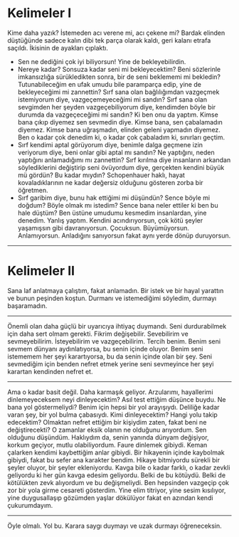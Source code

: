 # Kelimeler I

Kime daha yazık? İstemeden acı verene mi, acı çekene mi?
Bardak elinden düştüğünde sadece kalın dibi tek parça olarak kaldı, geri kalanı etrafa saçıldı. İkisinin de ayakları çıplaktı.
- Sen ne dediğini çok iyi biliyorsun!
Yine de bekleyebilirdin.
- Nereye kadar? Sonsuza kadar seni mi bekleyecektim? Beni sözlerinle imkansızlığa sürükledikten sonra, bir de seni beklememi mi bekledin? Tutunabileceğim en ufak umudu bile paramparça edip, yine de bekleyeceğimi mi zannettin? Sırf sana olan bağlılığımdan vazgeçmek istemiyorum diye, vazgeçemeyeceğimi mi sandın? Sırf sana olan sevgimden her şeyden vazgeçebiliyorum diye, kendimden böyle bir durumda da vazgeçeceğimi mi sandın? Ki ben onu da yaptım. Kimse bana çıkıp diyemez sen sevmedin diye. Kimse bana, sen çabalamadın diyemez. Kimse bana uğraşmadın, elinden geleni yapmadın diyemez. Ben o kadar çok denedim ki, o kadar çok çabaladım ki, sınırları geçtim.
- Sırf kendimi aptal görüyorum diye, benimle dalga geçmene izin veriyorum diye, beni onlar gibi aptal mı sandın? Ne yaptığını, neden yaptığını anlamadığımı mı zannettin? Sırf kırılma diye insanların arkandan söylediklerini değiştirip seni övüyordum diye, gerçekten kendini büyük mü gördün? Bu kadar mıydın? Schopenhauer haklı, hayat kovaladıklarının ne kadar değersiz olduğunu gösteren zorba bir öğretmen.
- Sırf garibim diye, bunu hak ettiğimi mi düşündün? Sence böyle mi doğdum? Böyle olmak mı istedim? Sence bana neler ettiler ki ben bu hale düştüm? Ben üstüne umudumu kesmedim insanlardan, yine denedim. Yanlış yaptım.
Kendini acındırıyorsun, çok kötü şeyler yaşamışsın gibi davranıyorsun. Çocuksun. Büyümüyorsun. Anlamıyorsun. Anladığını sanıyorsun fakat aynı yerde dönüp duruyorsun.

---

# Kelimeler II

Sana laf anlatmaya çalıştım, fakat anlamadın. Bir istek ve bir hayal yarattın ve bunun peşinden koştun. Durmanı ve istemediğimi söyledim, durmayı başaramadın.

---

Önemli olan daha güçlü bir uyarıcıya ihtiyaç duymandı. Seni durdurabilmek için daha sert olmam gerekti. Fikrim değişebilir. Sevebilirim ve sevmeyebilirim. İsteyebilirim ve vazgeçebilirim. Tercih benim. Benim seni sevmem dünyanı aydınlatıyorsa, bu senin içinde oluyor. Benim seni istememem her şeyi karartıyorsa, bu da senin içinde olan bir şey. Seni sevmediğim için benden nefret etmek yerine seni sevmeyince her şeyi karartan kendinden nefret et.

---

Ama o kadar basit değil. Daha karmaşık geliyor. Arzularımı, hayallerimi dinlemeyeceksem neyi dinleyecektim? Asıl test ettiğim düşünce buydu. Ne bana yol göstermeliydi? Benim için hepsi bir yol arayışıydı. Deliliğe kadar varan şey, bir yol bulma çabasıydı. Kimi dinleyecektim? Hangi yolu takip edecektim? Olmaktan nefret ettiğim bir kişiydim zaten, fakat beni ne değiştirecekti? O zamanlar eksik olanın ne olduğunu arıyordum. Sen olduğunu düşündüm. Haklıydım da, senin yanında dünyam değişiyor, korkum geçiyor, mutlu olabiliyordum. Faure dinlemek gibiydi. Keman çalarken kendimi kaybettiğim anlar gibiydi. Bir hikayenin içinde kaybolmak gibiydi, fakat bu sefer ana karakter bendim. Hikaye bitmiyordu sürekli bir şeyler oluyor, bir şeyler ekleniyordu. Kavga bile o kadar farklı, o kadar zevkli geliyordu ki her gün kavga edesim geliyordu. Belki de bu kötüydü. Belki de kötülükten zevk alıyordum ve bu değişmeliydi. Ben hepsinden vazgeçip çok zor bir yola girme cesareti gösterdim. Yine elim titriyor, yine sesim kısılıyor, yine duygusallaşıp gözümden yaşlar dökülüyor fakat en azından kendi çukurumdayım.

---

Öyle olmalı. Yol bu. Karara saygı duymayı ve uzak durmayı öğreneceksin.